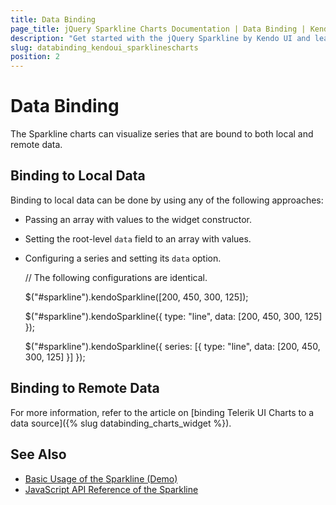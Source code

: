```yaml
---
title: Data Binding
page_title: jQuery Sparkline Charts Documentation | Data Binding | Kendo UI
description: "Get started with the jQuery Sparkline by Kendo UI and learn how to bind the widget to data."
slug: databinding_kendoui_sparklinescharts
position: 2
---
```


# Data Binding

The Sparkline charts can visualize series that are bound to both local and remote data.

## Binding to Local Data

Binding to local data can be done by using any of the following approaches:

* Passing an array with values to the widget constructor.
* Setting the root-level `data` field to an array with values.
* Configuring a series and setting its `data` option.

    // The following configurations are identical.

    $("#sparkline").kendoSparkline([200, 450, 300, 125]);

    $("#sparkline").kendoSparkline({
        type: "line",
        data: [200, 450, 300, 125]
    });

    $("#sparkline").kendoSparkline({
        series: [{
            type: "line",
            data: [200, 450, 300, 125]
        }]
    });

## Binding to Remote Data

For more information, refer to the article on [binding Telerik UI Charts to a data source]({% slug databinding_charts_widget %}).

## See Also

* [Basic Usage of the Sparkline (Demo)](https://demos.telerik.com/kendo-ui/sparklines/index)
* [JavaScript API Reference of the Sparkline](/api/javascript/dataviz/ui/sparkline)
